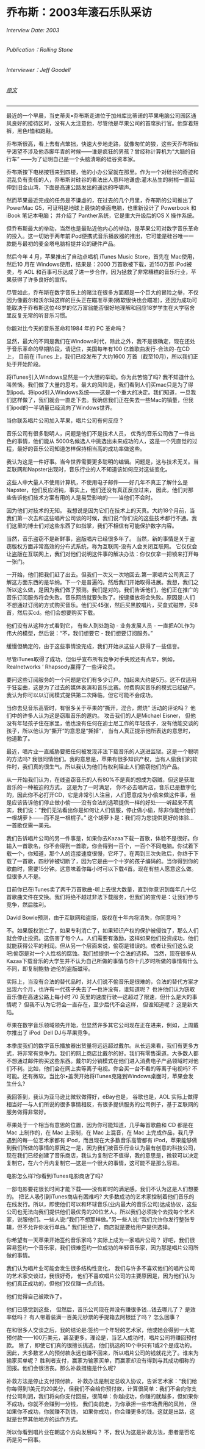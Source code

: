 # 乔布斯：2003年滚石乐队采访

###### Interview Date: 2003
###### Publication：Rolling Stone
###### Interviewer：Jeff Goodell
###### [原文](https://www.rollingstone.com/culture/culture-news/steve-jobs-rolling-stones-2003-interview-243284/amp/)
---

最近的一个早晨，当史蒂夫•乔布斯走进位于加州库比蒂诺的苹果电脑公司园区通风良好的接待区时，没有人太注意他，尽管他是苹果公司的首席执行官。他穿着短裤，黑色t恤和跑鞋。

乔布斯很高，看上去有点笨拙，快速大步地走路，就像匆忙的狼，这些天乔布斯似乎渴望不涉及他赤脚年青的时候——谁是疯狂的男孩？曾经称计算机为“大脑的自行车” ——为了证明自己是一个头脑清晰的硅谷资本家。

乔布斯按下电梯按钮来到四楼，他的小办公室就在那里。作为一个对硅谷的奇迹和混乱负有责任的人，乔布斯对硅谷的看法出人意料地谦虚:灌木丛生的树梢一直延伸到旧金山湾，下面是高速公路发出的遥远的呼啸声。

然而苹果最近完成的任务是不谦虚的，在过去的几个月里，乔布斯的公司推出了 PowerMac G5，可证明是地球上最快的桌面电脑，也重新设计了 Powerbook 和 iBook 笔记本电脑； 并介绍了 Panther系统，它是重大升级后的OS X 操作系统。

但乔布斯最大的举动，当然也是最贴近他内心的举动，是苹果公司对数字音乐革命的投入。这一切始于两年前iPod便携式音乐播放器的推出，它可能是硅谷唯一一款能与最初的麦金塔电脑相提并论的硬件产品。

然后今年 4 月，苹果推出了自动点唱机 iTunes Music Store，首先在 Mac使用，然后10 月在 Windows使用，结果是：2000 万首歌被下载，近150万部 iPod被卖，与 AOL 和百事可乐达成了进一步合作，因为拯救了非常糟糕的音乐行业，苹果获得了许多良好的宣传。

尽管如此，乔布斯在数字音乐上的赌注在很多方面都是一个巨大的冒险之举，不仅因为像戴尔和沃尔玛这样的巨头正在瞄准苹果(微软很快也会瞄准)，还因为成功可能取决于乔布斯这位48岁的亿万富翁能否很好地理解和回应18岁学生在大学宿舍里反复无常的听音乐习惯。

你能对比今天的音乐革命和1984 年的 PC 革命吗？

显然，最大的不同是我们在Windows时代，除此之外，我不是很确定，现在还处于音乐革命的早期阶段，请记住，美国每年有100 亿首歌曲发行-合法的-在CD上， 目前在 iTunes 上，我们已经发布了大约1600 万首（截至10月)，所以我们正处于开始阶段。

将iTunes引入Windows显然是一个大胆的举动。你为此苦恼了吗? 我不知道什么叫苦恼。我们做了大量的思考。最大的风险是，我们看到人们买mac只是为了得到ipod。将ipod引入Windows系统——这是一个重大的决定。我们知道，一旦我们这样做了，我们就会一直走下去。我确信我们正在失去一些Mac的销量，但我们ipod的一半销量已经流向了Windows世界。

当你联系唱片公司加入苹果，唱片公司有何反应？

音乐公司有很多聪明人，问题是他们不是技术人员， 优秀的音乐公司做了一件出色的事情，他们能从 5000名候选人中挑选出未来成功的人，这是一个凭直觉的过程，最好的音乐公司知道怎样保持相当高的成功率做这些。

我认为这是一件好事。当今世界需要更多聪明的编辑。问题是，这与技术无关。当互联网和Napster出现时，音乐行业的人不知道该如何应对这些变化。

这些人中大量人不使用计算机，不使用电子邮件——好几年不真正了解什么是Napster，他们反应迟钝，事实上，他们还没有真正反应过来， 因此，他们对那些告诉他们技术方案有用的人是易受影响的——当他们不会时。

因为他们对技术的无知。
我想说是因为它们在技术上的天真。大约18个月前，当我们第一次去和这些唱片公司谈的时候，我们说:“你们说的这些技术都行不通。我们这里的博士们对这些东西了如指掌，我们不相信有可能保护数字内容。

当然，音乐盗窃不是新鲜事，盗版唱片已经很多年了。
当然，新的事情是关于盗窃版权方面非常高效的分布式系统，称为互联网-没有人会关闭互联网。
它仅仅会让盗版在互联网上，我们对他们说明这件事的解决办法：你仅仅拿一把锁来打开每一张门。

一开始，他们把我们赶了出去。但我们一次又一次地回去.第一家唱片公司真正了解这方面东西的是华纳。下一个是普遍的。然后我们开始取得进展。我想，我们之所以这么做，是因为我们做了预测。我们是对的。我们告诉他们，他们正在推广的音乐订阅服务将会失败。音乐网络就要失败了。按键播放将会失败。原因是:人们不想通过订阅的方式购买音乐。他们买45张，然后买黑胶唱片，买盒式磁带，买8首，然后买cd。他们会想要购买下载。

他们没有从这种方式看到它， 有些人到处跑动 - 业务发展人员 - 一直把AOL作为伟大的模型，然后说：“不，我们想要它 - 我们想要订阅服务。”

缓慢但确定的，由于这些事情没完成，我们开始从这些人获得了一些信誉。

尽管iTunes取得了成功，但似乎宣布所有竞争对手失败还有点早，例如，Realnetworks ’ Rhapsody赢得了一些评论员。

要问这些订阅服务的一个问题是它们有多少订户。加起来大约是5万。这不仅适用于狂妄曲，这是为了过去的媒体表演和音乐比赛。付费购买音乐的模式已经破产。我认为你可以以订阅模式提供第二次降临，但它可能不会成功。

当你去见音乐高管时，有很多关于苹果的“撕开，混合，燃烧” 活动的评论吗？ 他们中的许多人认为这是窃取音乐的邀约。
攻击我们的人是Michael Eisner， 但他没有年轻孩子住在家里，他也没有任何在迪士尼工作的年轻孩子，没有他能交谈的孩子，所以他认为“撕开”的意思是“撕掉”， 当有人真正提示他所表达的意思时，他道歉了。

最近，唱片业一直威胁要把任何被发现非法下载音乐的人送进监狱。这是一个聪明的方法吗?
我很同情他们。我的意思是，苹果有很多知识产权，当有人偷我们的软件时，我们真的很生气。所以我认为他们有权利阻止人们偷窃他们的产品。

从一开始我们认为，在线盗窃音乐的人有80%不是真的想成为窃贼，但这是获取音乐的一种被迫的方式， 这是为了一时满足， 你不必去唱片店，音乐已是数字化的，因此你不必打开CD，它是非常引人注目，人们愿意成为小偷来做这件事，但是应该告诉他们停止做小偷——没有合法的选项提供一样的好处——听起来不真实，我们说：“我们无法看出你是如何让人们信服，停止做小偷，除非你能给他们一根胡萝卜——而不是一根棍子。” 这个胡萝卜是：我们将为您提供更好的体验…一首歌仅需一美元。

我们告诉唱片公司的另一件事是，如果你去Kazaa下载一首歌，体验不是很好。你输入一首歌名，你不会得到一首歌，你会得到一百个，一百个不同电脑。你试着下载一个，你知道，那个人的连接速度很慢，它坏了。在两到三次失败后，你终于下载了一首歌，四秒钟被切断了，因为它是由一个十岁的孩子编码的。当你得到你的歌曲时，需要15分钟。这意味着你每小时可以下载4首。现在有些人愿意这么做。但很多人不是。

目前你已在iTunes卖了两千万首歌曲-听上去很大数量，直到你意识到每年几十亿首歌曲文件在交换。我们将绝不越过非法下载服务，但我们的宣传是：让我们参与竞争，然后胜利。

David Bowie预测，由于互联网和盗版，版权在十年内将消失，你同意吗？

不。如果版权消亡了，如果专利消亡了，如果知识产权的保护被侵蚀了，那么人们就会停止投资。这伤害了每个人。人们需要有激励，这样如果他们投资成功，他们就能获得公平的利润。但从另一个层面来说，偷窃是错误的。或者让我们这么说吧:偷窃是对一个人性格的腐蚀。我们想提供一个合法的选择。
当然，现在很多从Kazaa下载音乐的大学生并不认为自己所做的事情与你十几岁时所做的事情有什么不同，即复制鲍勃·迪伦的盗版磁带。

实际上，当没有合法的替代品时，对人们说不偷音乐是很难的，合法的替代方案才出现六个月，也许有一代孩子失去了—也许没有，谁知道呢？ 也许他们认为窃取音乐像在高速公路上每小时 70 英里的速度行驶—这超过了限速，但什么是大的事情呢？ 但我不认为它将会一直存在，至少后代不会这样， 但谁知道呢？ 这是新大陆。

苹果在数字音乐领域领先开始，但显然许多其它公司现在正在进来，例如，上周戴尔推出了 iPod  Dell DJ与苹果竞争。


本季度我们的数字音乐播放器出货量将远远超过戴尔。从长远来看，我们有更多方式，将非常有竞争力。我们的网上商店比戴尔的好。我们有零售渠道。大多数人都不想通过邮件购买这些东西。戴尔的分销模式在他们进入消费电子产品领域时对他们不利。比如，他们会在网上卖等离子电视。你会买一台不看的等离子电视吗? 不可能。还有微软。当比尔•盖茨开始将iTunes克隆到Windows桌面时，苹果会发生什么?

我回答到，我认为亚马逊比微软做得好，eBay也是， 谷歌也是，AOL 实际上做得相当好—与人们所说的很多事情相反，有很多提供服务的公司例子，基于互联网的服务做得非常好。

苹果处于一个相当有意思的位置，因为你可能知道，几乎每首歌曲和 CD 都是在 Mac 上制作的，在 Mac 上录制，在 Mac 上混音，在 Mac 上完成作品，我几乎遇到的每一位艺术家都有 iPod，而且现在大多数音乐高管都有 iPod，苹果能够做到我们所做的事情的原因之一是，因为我们被音乐行业认为最有创意的科技公司，现在我们已经创建了音乐商店，我认为复制它不值得，我的意思是，微软可以决定复制它，在六个月内复制它—这是一个很大的事情，这可能不是那么容易。

电影怎么样?你看到iTunes电影商店了吗?

一部电影要花很长时间才能下载——没有即时的满足感。我们不认为这是人们想要的。
把艺人吸引到iTunes商店有困难吗? 大多数成功的艺术家控制着他们音乐的在线发行。所以，即使他们可以和环球音乐(业内最大的音乐公司)达成协议，这些公司也无法向我们提供他们最优秀的20位艺人。所以我们必须挨个去找每个艺术家，说服他们。一些人说:“我们不想那样做。”另一些人说:“我们允许你发行整张专辑，但不允许你发行单曲。” 我们拒绝了，商店就是要给用户提供选择。

你希望有一天苹果开始签约音乐家吗？实际上成为一家唱片公司？
好吧，我们很容易签约一个音乐家，我们很难签约一位成功的年轻音乐家，因为那是唱片公司所做的事情。

我们认为唱片业可能会发生很多结构性变化， 我们与许多不喜欢他们的唱片公司的艺术家交谈过，我很好奇， 他们不喜欢唱片公司的主要原因是，因为他们认为他们真正成功的，但他们仅仅赚一点点钱。

他们觉得自己被欺诈了。

他们已感觉到这些， 但然后，音乐公司现在并没有赚很多钱…钱去哪儿了？ 是效率低吗？ 有人带着装满一百美元钞票的手提箱去阿根廷了吗？ 怎么回事？

在和很多人交谈之后，我的结论是:签约一个年轻的艺术家，他或她会得到一大笔预付款——100万美元，甚至更多。理论是，当艺人成功时，唱片公司将赚回预付款。
除了，即使它们真的很擅长挑选，他们挑选的10个中只有1或2个是成功的。因此，大多数艺人的预付款永远也赚不回来，所以唱片公司的钱就花光了。谁来为输家买单呢？
胜利者支付，赢家为输家买单，而赢家却没有得到与其成功相称的回报。他们会很沮丧。那么补救措施是什么呢?

补救方法是停止支付预付款， 补救办法是制定总收入协议，告诉艺术家：“我们给你每得到1美元的20美分，但我们不会给你预付款，计算很简单：我们不会向你支付公司利润，我们将向你支付回报，很简单：你越成功，你赚的就越多，但如果你不成功，你就不会赚到一分钱， 我们向前走，为你承担一些市场费用的风险， 但如果你不成功，你就赚不到钱， 如果你成功，你会赚更多的钱。这就是出路，这就是世界其他地方的运作方式。

所以你看到唱片业在朝这个方向发展吗？
不，我认为这是补救方法，患者是否吃药是另一回事。

